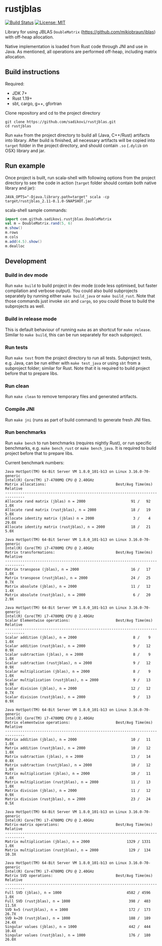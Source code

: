 # rustjblas

[![Build Status](https://travis-ci.org/sadikovi/rustjblas.svg?branch=master)](https://travis-ci.org/sadikovi/rustjblas)
[![License: MIT](https://img.shields.io/badge/License-MIT-blue.svg)](https://opensource.org/licenses/MIT)

Library for using JBLAS `DoubleMatrix` (https://github.com/mikiobraun/jblas) with off-heap
allocation.

Native implementation is loaded from Rust code through JNI and use in Java. As mentioned, all
operations are performed off-heap, including matrix allocation.

## Build instructions
Required:
- JDK 7+
- Rust 1.19+
- sbt, cargo, g++, gfortran

Clone repository and cd to the project directory
```
git clone https://github.com/sadikovi/rustjblas.git
cd rustjblas
```

Run `make` from the project directory to build all (Java, C++/Rust) artifacts into library. After
build is finished, all necessary artifacts will be copied into `target` folder in the project
directory, and should contain `.so` (`.dylib` on OSX) library and jar.

## Run example
Once project is built, run scala-shell with following options from the project directory to see
the code in action (`target` folder should contain both native library and jar):
```
JAVA_OPTS="-Djava.library.path=target" scala -cp target/rustjblas_2.11-0.1.0-SNAPSHOT.jar
```

scala-shell sample commands:
```scala
import com.github.sadikovi.rustjblas.DoubleMatrix
val m = DoubleMatrix.rand(5, 6)
m.show()
m.rows
m.cols
m.add(4.5).show()
m.dealloc
```

## Development

### Build in dev mode
Run `make build` to build project in dev mode (code less optimised, but faster compilation and
verbose output). You could also build subprojects separately by running either `make build_java` or
`make build_rust`. Note that those commands just invoke `sbt` and `cargo`, so you could those to
build the subprojects as well.

### Build in release mode
This is default behaviour of running `make` as an shortcut for `make release`. Similar to `make build`,
this can be run separately for each subproject.

### Run tests
Run `make test` from the project directory to run all tests. Subproject tests, e.g. Java, can be run
either with `make test_java` or using `sbt` from a subproject folder; similar for Rust. Note that it
is required to build project before that to prepare libs.

### Run clean
Run `make clean` to remove temporary files and generated artifacts.

### Compile JNI
Run `make jni` (runs as part of build command) to generate fresh JNI files.

### Run benchmarks
Run `make bench` to run benchmarks (requires nightly Rust), or run specific benchmarks, e.g.
`make bench_rust` or `make bench_java`. It is required to build project before that to prepare libs.

Current benchmark numbers:
```
Java HotSpot(TM) 64-Bit Server VM 1.8.0_101-b13 on Linux 3.16.0-70-generic
Intel(R) Core(TM) i7-4700MQ CPU @ 2.40GHz
Matrix allocations:                                Best/Avg Time(ms)   Relative
-------------------------------------------------------------------------------
Allocate rand matrix (jblas) n = 2000                     91 /   92       1.0X
Allocate rand matrix (rustjblas), n = 2000                18 /   19       5.0X
Allocate identity matrix (jblas) n = 2000                  3 /    4      29.0X
Allocate identity matrix (rustjblas), n = 2000            18 /   21       5.0X

Java HotSpot(TM) 64-Bit Server VM 1.8.0_101-b13 on Linux 3.16.0-70-generic
Intel(R) Core(TM) i7-4700MQ CPU @ 2.40GHz
Matrix transformations:                            Best/Avg Time(ms)   Relative
-------------------------------------------------------------------------------
Matrix transpose (jblas), n = 2000                        16 /   17       1.0X
Matrix transpose (rustjblas), n = 2000                    24 /   25       0.7X
Matrix absolute (jblas), n = 2000                         11 /   12       1.4X
Matrix absolute (rustjblas), n = 2000                      6 /   20       2.9X

Java HotSpot(TM) 64-Bit Server VM 1.8.0_101-b13 on Linux 3.16.0-70-generic
Intel(R) Core(TM) i7-4700MQ CPU @ 2.40GHz
Scalar Elementwise operations:                     Best/Avg Time(ms)   Relative
-------------------------------------------------------------------------------
Scalar addition (jblas), n = 2000                          8 /    9       1.0X
Scalar addition (rustjblas), n = 2000                      9 /   12       0.9X
Scalar subtraction (jblas), n = 2000                       8 /    9       1.0X
Scalar subtraction (rustjblas), n = 2000                   9 /   12       0.9X
Scalar multiplication (jblas), n = 2000                    8 /    9       1.0X
Scalar multiplication (rustjblas), n = 2000                9 /   13       0.9X
Scalar division (jblas), n = 2000                         12 /   12       0.7X
Scalar division (rustjblas), n = 2000                      9 /   13       0.9X

Java HotSpot(TM) 64-Bit Server VM 1.8.0_101-b13 on Linux 3.16.0-70-generic
Intel(R) Core(TM) i7-4700MQ CPU @ 2.40GHz
Matrix elementwise operations:                     Best/Avg Time(ms)   Relative
-------------------------------------------------------------------------------
Matrix addition (jblas), n = 2000                         10 /   11       1.0X
Matrix addition (rustjblas), n = 2000                     10 /   12       1.0X
Matrix subtraction (jblas), n = 2000                      13 /   14       0.8X
Matrix subtraction (rustjblas), n = 2000                  10 /   12       1.0X
Matrix multiplication (jblas), n = 2000                   10 /   11       1.0X
Matrix multiplication (rustjblas), n = 2000               11 /   13       1.0X
Matrix division (jblas), n = 2000                         11 /   12       0.9X
Matrix division (rustjblas), n = 2000                     23 /   24       0.5X

Java HotSpot(TM) 64-Bit Server VM 1.8.0_101-b13 on Linux 3.16.0-70-generic
Intel(R) Core(TM) i7-4700MQ CPU @ 2.40GHz
Matrix-matrix operations:                          Best/Avg Time(ms)   Relative
-------------------------------------------------------------------------------
Matrix multiplication (jblas), n = 2000                 1329 / 1331       1.0X
Matrix multiplication (rustjblas), n = 2000              129 /  134      10.3X

Java HotSpot(TM) 64-Bit Server VM 1.8.0_101-b13 on Linux 3.16.0-70-generic
Intel(R) Core(TM) i7-4700MQ CPU @ 2.40GHz
Matrix SVD operations:                             Best/Avg Time(ms)   Relative
-------------------------------------------------------------------------------
Full SVD (jblas), n = 1000                              4582 / 4596       1.0X
Full SVD (rustjblas), n = 1000                           398 /  403      11.5X
SVD k=5 (rustjblas), n = 1000                            172 /  173      26.7X
SVD k=20 (rustjblas), n = 1000                           188 /  189      24.4X
Singular values (jblas), n = 1000                        442 /  444      10.4X
Singular values (rustjblas), n = 1000                    176 /  180      26.0X
```
